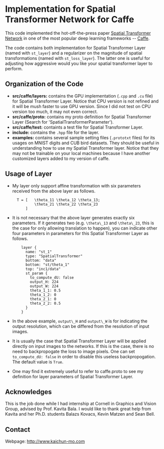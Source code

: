 # Implementation for Spatial Transformer Network for Caffe

This code implemented the hot-off-the-press paper [Spatial Transformer Network](http://arxiv.org/abs/1506.02025) in one of the most popular deep learning frameworks -- [Caffe](http://caffe.berkeleyvision.org/).

The code contains both implementation for Spatial Transformer Layer (named with `st_layer`) and a regularizer on the magnitude of spatial transformations (named with `st_loss_layer`). The latter one is useful for adjusting how aggressive would you like your spatial transformer layer to perform.

## Organization of the Code

* **src/caffe/layers:** contains the GPU implementation (`.cpp` and `.cu` file) for Spatial Transformer Layer. Notice that CPU version is not refined and it will be mush faster to use GPU version. Since I did not test on CPU version too much, it may not even correct.
* **src/caffe/proto:** contains my proto definition for Spatial Transformer Layer (Search for 'SpatialTransformerParameter').
* **src/caffe/test:** containts a test file for Spatial Transformer Layer.
* **include:** contains the `.hpp` file for the layer.
* **examples:** contains several sample setting files (`.prototxt` files) for its usages on MNIST digits and CUB bird datasets. They should be useful in understanding how to use my Spatial Transformer layer. Notice that they may not be trainable on your local machines because I have another customized layers added to my version of caffe.

## Usage of Layer

* My layer only support affine transformation with six parameters received from the above layer as follows.
	
        T = [	\theta_11 \theta_12 \theta_13;
				\theta_21 \theta_22 \theta_23
			]
	
* It is not necessary that the above layer generates exactly six parameters. If it generates two (e.g. `\theta\_13` and `\theta\_23`, this is the case for only allowing translation to happen), you can indicate other four parameters in parameters for this Spatial Transformer Layer as follows.
	
          layer {
            name: "st_1"
            type: "SpatialTransformer"
            bottom: "data"
            bottom: "st/theta_1"
            top: "inc1/data"
            st_param {
              to_compute_dU: false
              output_H: 224
              output_W: 224
              theta_1_1: 0.5
              theta_1_2: 0
              theta_2_1: 0
              theta_2_2: 0.5
            }
          }
	
* In the above example, `output\_H` and `output\_W` is for indicating the output resolution, which can be differed from the resolution of input images.
* It is usually the case that Spatial Transformer Layer will be applied directly on input images to the networks. If this is the case, there is no need to backpropogate the loss to image pixels. One can set `to_compute_dU: false` in order to disable this useless backpropogation. The default value is `True`.
* One may find it extremely useful to refer to caffe.proto to see my definition for layer parameters of Spatial Transformer Layer.

## Acknowledges

This is the job done while I had internship at Cornell in Graphics and Vision Group, advised by Prof. Kavita Bala. I would like to thank great help from Kavita and her Ph.D. students Balazs Kovacs, Kevin Matzen and Sean Bell. 

## Contact

Webpage: http://www.kaichun-mo.com
